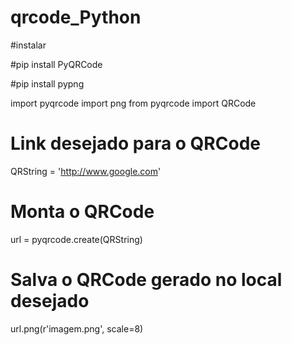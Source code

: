 # qrcode_Python

#instalar

#pip install PyQRCode

#pip install pypng

import pyqrcode
import png
from pyqrcode import QRCode

# Link desejado para o QRCode #
QRString = 'http://www.google.com'

# Monta o QRCode #
url = pyqrcode.create(QRString)

# Salva o QRCode gerado no local desejado #
url.png(r'imagem.png', scale=8)

